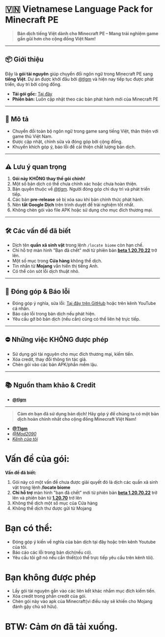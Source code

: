 # 🇻🇳 Vietnamese Language Pack for Minecraft PE

> **Bản dịch tiếng Việt dành cho Minecraft PE – Mang trải nghiệm game gần gũi hơn cho cộng đồng Việt Nam!**

---

## 📦 Giới thiệu

Đây là **gói tài nguyên** giúp chuyển đổi ngôn ngữ trong Minecraft PE sang **tiếng Việt**. Dự án được khởi đầu bởi [@tlgm](https://youtube.com/@TLGM2308) và hiện nay tiếp tục được phát triển, duy trì bởi cộng đồng.

- **Tải gói gốc:** [Tại đây](https://mcpedl.com/the-ty-els-vietnamese-language-pack/)
- **Phiên bản:** Luôn cập nhật theo các bản phát hành mới của Minecraft PE

---

## 📝 Mô tả

- Chuyển đổi toàn bộ ngôn ngữ trong game sang tiếng Việt, thân thiện với game thủ Việt Nam.
- Được cập nhật, chỉnh sửa và đóng góp bởi cộng đồng.
- Khuyến khích góp ý, báo lỗi để cải thiện chất lượng bản dịch.

---

## ⚠️ Lưu ý quan trọng

1. **Gói này KHÔNG thay thế gói chính!**
2. Một số bản dịch có thể chưa chính xác hoặc chưa hoàn thiện.
3. Bản quyền thuộc về [@tlgm](https://youtube.com/@TLGM2308). Người đóng góp chỉ duy trì và phát triển tiếp.
4. Các bản **pre-release** sẽ bị xóa sau khi bản chính thức phát hành.
5. Nên **tắt Google Dịch** trên trình duyệt để trải nghiệm tốt nhất.
6. Không chèn gói vào file APK hoặc sử dụng cho mục đích thương mại.

---

## 🛠️ Các vấn đề đã biết

- Dịch tên **quần xã sinh vật** trong lệnh `/locate biome` còn hạn chế.
- Chỉ hỗ trợ màn hình "Bạn đã chết" mới từ phiên bản **[beta 1.20.70.22](https://minecraft.wiki/w/Bedrock_Edition_Preview_1.20.70.22)** trở lên.
- Một số mục trong **Cửa hàng** không thể dịch.
- Tin nhắn từ **Mojang** vẫn hiển thị tiếng Anh.
- Có thể còn sót lỗi dịch thuật nhỏ.

---

## 🚀 Đóng góp & Báo lỗi

- Đóng góp ý nghĩa, sửa lỗi: [Tại đây trên GitHub](https://github.com/Sang5231/RP-Vietnamese/issues) hoặc trên kênh YouTube cá nhân.
- Báo cáo lỗi trong bản dịch nếu phát hiện.
- Yêu cầu gỡ bỏ bản dịch (nếu cần) cũng có thể liên hệ trực tiếp.

---

## ⛔ Những việc KHÔNG được phép

- Sử dụng gói tài nguyên cho mục đích thương mại, kiếm tiền.
- Xóa credit, thay đổi thông tin tác giả.
- Chèn gói vào các bản APK/phần mềm lậu.

---

## 📚 Nguồn tham khảo & Credit

- **[@tlgm](https://youtube.com/@TLGM2308)**

---

> **Cảm ơn bạn đã sử dụng bản dịch! Hãy góp ý để chúng ta có một bản dịch hoàn chỉnh nhất cho cộng đồng Minecraft Việt Nam!**
- **[@Tlgm](https://youtube.com/@TLGM2308)**
- *[@Mod2090](https://youtube.com/@danchoimod)*
- *[Kênh của tôi](https://youtube.com/@Sang_VN)*
# Vấn đề của gói:
**Vấn đề đã biết:** 
1. Gói này có một vấn đề chưa được giải quyết đó là dịch các quần xã sinh vật trong lệnh **/locate biome**
2. **Chỉ hỗ trợ** màn hình "bạn đã chết" mới từ phiên bản **[beta 1.20.70.22](https://minecraft.wiki/w/Bedrock_Edition_Preview_1.20.70.22)** trở lên và phiên bản từ **[1.20.70](https://minecraft.wiki/w/Bedrock_Edition_1.20.70)** trở lên
4. Không thế dịch một số mục của Cửa hàng
5. Không thể dịch thư được gửi từ Mojang
# Bạn có thể:
- Đóng góp ý kiến về nghĩa của bản dịch tại đây hoặc trên kênh Youtube của tôi.
- Báo cáo các lỗi trong bản dịch(nếu có).
- Yêu cầu tôi gỡ nó nếu cần thiết(có thể trực tiếp yêu cầu trên kênh tôi).
# Bạn không được phép
- Lấy gói tài nguyên gắn vào các liên kết khác nhầm mục đích kiếm tiền.
- Xóa credit trong phần credit của gói.
- Chèn gói này vào apk của Minecraft(vì điều này sẽ khiến cho Mojang đánh gậy chủ sở hữu).
# BTW: Cảm ơn đã tải xuống.
